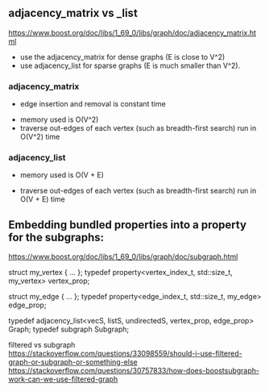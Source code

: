 ## adjacency_matrix vs _list
https://www.boost.org/doc/libs/1_69_0/libs/graph/doc/adjacency_matrix.html

 * use the adjacency_matrix for dense graphs (E is close to V^2) 
 * use adjacency_list for sparse graphs (E is much smaller than V^2). 

### adjacency_matrix
+ edge insertion and removal is constant time
- memory used is O(V^2)
- traverse out-edges of each vertex (such as breadth-first search) run in O(V^2) time

### adjacency_list
+ memory used is O(V + E)
- traverse out-edges of each vertex (such as breadth-first search) run in  O(V + E) time

## Embedding bundled properties into a property for the subgraphs:
https://www.boost.org/doc/libs/1_69_0/libs/graph/doc/subgraph.html

struct my_vertex { ... };
typedef property<vertex_index_t, std::size_t, my_vertex> vertex_prop;

struct my_edge { ... };
typedef property<edge_index_t, std::size_t, my_edge> edge_prop;

typedef adjacency_list<vecS, listS, undirectedS, vertex_prop, edge_prop> Graph;
typedef subgraph<Graph> Subgraph;

filtered vs subgraph
https://stackoverflow.com/questions/33098559/should-i-use-filtered-graph-or-subgraph-or-something-else
https://stackoverflow.com/questions/30757833/how-does-boostsubgraph-work-can-we-use-filtered-graph

